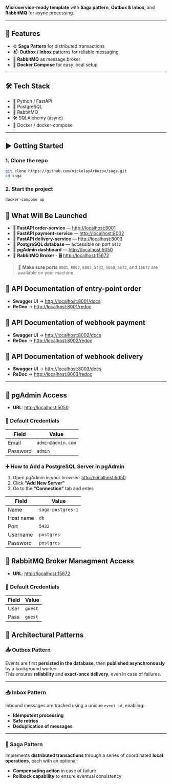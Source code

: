 **Microservice-ready template** with **Saga pattern**, **Outbox & Inbox**, and **RabbitMQ** for async processing.

---

## 🚀 Features

- ⚙️ **Saga Pattern** for distributed transactions
- 📬 **Outbox / Inbox** patterns for reliable messaging
- 🐇 **RabbitMQ** as message broker
- 🐳 **Docker Compose** for easy local setup

---

## 🛠️ Tech Stack

- 🐍 Python / FastAPI
- 🐘 PostgreSQL
- 🐇 RabbitMQ
- 🛠️ SQLAlchemy (async)
- 🐳 Docker / docker-compose

---

## ▶️ Getting Started

### 1. Clone the repo

```bash
git clone https://github.com/nickolayArbuzov/saga.git
cd saga
```

### 2. Start the project

```bash
docker-compose up
```

## 🚀 What Will Be Launched

- 🐍 **FastAPI order-service** — [http://localhost:8001](http://localhost:8001)
- 🐍 **FastAPI payment-service** — [http://localhost:8002](http://localhost:8002)
- 🐍 **FastAPI delivery-service** — [http://localhost:8003](http://localhost:8003)
- 🐘 **PostgreSQL database** — accessible on port `5432`
- 🧭 **pgAdmin dashboard** — [http://localhost:5050](http://localhost:5050)
- 🐇 **RabbitMQ Broker** - 🖥 [http://localhost:15672](http://localhost:15672)

> 📌 **Make sure ports** `8001`, `8002`, `8003`, `5432`, `5050`, `5672`, and `15672` are available on your machine.

## 📘 API Documentation of entry-point order

- **Swagger UI** → [http://localhost:8001/docs](http://localhost:8001/docs)
- **ReDoc** → [http://localhost:8001/redoc](http://localhost:8001/redoc)

## 📘 API Documentation of webhook payment

- **Swagger UI** → [http://localhost:8002/docs](http://localhost:8002/docs)
- **ReDoc** → [http://localhost:8002/redoc](http://localhost:8002/redoc)

## 📘 API Documentation of webhook delivery

- **Swagger UI** → [http://localhost:8003/docs](http://localhost:8003/docs)
- **ReDoc** → [http://localhost:8003/redoc](http://localhost:8003/redoc)

---

## 🧮 pgAdmin Access

- **URL**: [http://localhost:5050](http://localhost:5050)

### 🔐 Default Credentials

| Field    | Value             |
| -------- | ----------------- |
| Email    | `admin@admin.com` |
| Password | `admin`           |

### ➕ How to Add a PostgreSQL Server in pgAdmin

1. Open pgAdmin in your browser: [http://localhost:5050](http://localhost:5050)
2. Click **"Add New Server"**
3. Go to the **"Connection"** tab and enter:

| Field     | Value             |
| --------- | ----------------- |
| Name      | `saga-postgres-1` |
| Host name | `db`              |
| Port      | `5432`            |
| Username  | `postgres`        |
| Password  | `postgres`        |

## 🐇 RabbitMQ Broker Managment Access

- **URL**: [http://localhost:15672](http://localhost:15672)

### 🔐 Default Credentials

| Field | Value   |
| ----- | ------- |
| User  | `guest` |
| Pass  | `guest` |

## 🧠 Architectural Patterns

### 📤 Outbox Pattern

Events are first **persisted in the database**, then **published asynchronously** by a background worker.  
This ensures **reliability** and **exact-once delivery**, even in case of failures.

---

### 📥 Inbox Pattern

Inbound messages are tracked using a unique `event_id`, enabling:

- **Idempotent processing**
- **Safe retries**
- **Deduplication of messages**

---

### 🔁 Saga Pattern

Implements **distributed transactions** through a series of coordinated **local operations**, each with an optional:

- **Compensating action** in case of failure
- **Rollback capability** to ensure eventual consistency
